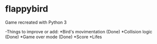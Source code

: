 # flappybird
Game recreated with Python 3


-Things to improve or add:
*Bird's movimentation (Done)
*Collision logic (Done)
*Game over mode (Done)
*Score
*Lifes
